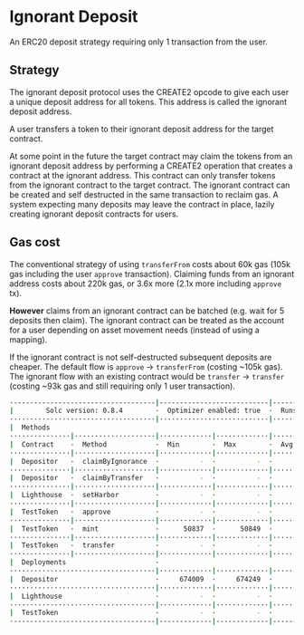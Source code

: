 # Ignorant Deposit

An ERC20 deposit strategy requiring only 1 transaction from the user.

## Strategy

The ignorant deposit protocol uses the CREATE2 opcode to give each user a unique deposit address for all tokens. This address is called the ignorant deposit address.

A user transfers a token to their ignorant deposit address for the target contract.

At some point in the future the target contract may claim the tokens from an ignorant deposit address by performing a CREATE2 operation that creates a contract at the ignorant address. This contract can only transfer tokens from the ignorant contract to the target contract. The ignorant contract can be created and self destructed in the same transaction to reclaim gas. A system expecting many deposits may leave the contract in place, lazily creating ignorant deposit contracts for users.

## Gas cost

The conventional strategy of using `transferFrom` costs about 60k gas (105k gas including the user `approve` transaction). Claiming funds from an ignorant address costs about 220k gas, or 3.6x more (2.1x more including `approve` tx).

**However** claims from an ignorant contract can be batched (e.g. wait for 5 deposits then claim). The ignorant contract can be treated as the account for a user depending on asset movement needs (instead of using a mapping).

If the ignorant contract is not self-destructed subsequent deposits are cheaper. The default flow is `approve` -> `transferFrom` (costing ~105k gas). The ignorant flow with an existing contract would be `transfer` -> `transfer` (costing ~93k gas and still requiring only 1 user transaction).

```sh
·-----------------------------------|---------------------------|---------------|-----------------------------·
|        Solc version: 0.8.4        ·  Optimizer enabled: true  ·  Runs: 99999  ·  Block limit: 30000000 gas  │
····································|···························|···············|······························
|  Methods                                                                                                    │
···············|····················|·············|·············|···············|···············|··············
|  Contract    ·  Method            ·  Min        ·  Max        ·  Avg          ·  # calls      ·  eur (avg)  │
···············|····················|·············|·············|···············|···············|··············
|  Depositor   ·  claimByIgnorance  ·          -  ·          -  ·       224631  ·            2  ·          -  │
···············|····················|·············|·············|···············|···············|··············
|  Depositor   ·  claimByTransfer   ·          -  ·          -  ·        58826  ·            2  ·          -  │
···············|····················|·············|·············|···············|···············|··············
|  Lighthouse  ·  setHarbor         ·          -  ·          -  ·        45979  ·            2  ·          -  │
···············|····················|·············|·············|···············|···············|··············
|  TestToken   ·  approve           ·          -  ·          -  ·        46105  ·            2  ·          -  │
···············|····················|·············|·············|···············|···············|··············
|  TestToken   ·  mint              ·      50837  ·      50849  ·        50843  ·            4  ·          -  │
···············|····················|·············|·············|···············|···············|··············
|  TestToken   ·  transfer          ·          -  ·          -  ·        46686  ·            2  ·          -  │
···············|····················|·············|·············|···············|···············|··············
|  Deployments                      ·                                           ·  % of limit   ·             │
····································|·············|·············|···············|···············|··············
|  Depositor                        ·     674009  ·     674249  ·       674129  ·        2.2 %  ·          -  │
····································|·············|·············|···············|···············|··············
|  Lighthouse                       ·          -  ·          -  ·       178786  ·        0.6 %  ·          -  │
····································|·············|·············|···············|···············|··············
|  TestToken                        ·          -  ·          -  ·       618656  ·        2.1 %  ·          -  │
·-----------------------------------|-------------|-------------|---------------|---------------|-------------·
```
